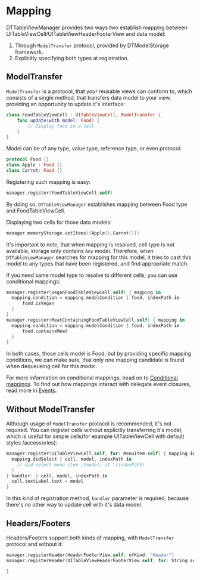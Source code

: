 # Mapping

DTTableViewManager provides two ways two establish mapping between UITableViewCell/UITableViewHeaderFooterView and data model:

1. Through `ModelTransfer` protocol, provided by DTModelStorage framework.
2. Explicitly specifying both types at registration.

## ModelTransfer

`ModelTransfer` is a protocol, that your reusable views can conform to, which consists of a single method, that transfers data model to your view, providing an opportunity to update it's interface:

```swift
class FoodTableViewCell : UITableViewCell, ModelTransfer {
    func update(with model: Food) {
        // Display food in a cell
    }
}
```

Model can be of any type, value type, reference type, or even protocol:

```swift
protocol Food {}
class Apple : Food {}
class Carrot: Food {}
```

Registering such mapping is easy:

```swift
manager.register(FoodTableViewCell.self)
```

By doing so, `DTTableViewManager` establishes mapping between Food type and FoodTableViewCell.

Displaying two cells for those data models:

```swift
manager.memoryStorage.setItems([Apple(),Carrot()])
```

It's important to note, that when mapping is resolved, cell type is not available, storage only contains `Any` model. Therefore, when `DTTableViewManager` searches for mapping for this model, it tries to cast this model to any types that have been registered, and find appropriate match.

If you need same model type to resolve to different cells, you can use conditional mappings:

```swift
manager.register(VeganFoodTableViewCell.self) { mapping in
  mapping.condition = mapping.modelCondition { food, indexPath in
      food.isVegan
  }
}
manager.register(MeatContainingFoodTableViewCell.self) { mapping in
  mapping.condition = mapping.modelCondition { food, indexPath in
      food.containsMeat
  }
}
```

In both cases, those cells model is Food, but by providing specific mapping conditions, we can make sure, that only one mapping candidate is found when dequeueing cell for this model.

For more information on conditional mappings, head on to [Conditional mappings](Conditional%20mappings.md). To find out how mappings interact with delegate event closures, read more in [Events](Events.md).

## Without ModelTransfer

Although usage of `ModelTransfer` protocol is recommended, it's not required. You can register cells without explicitly transferring it's model, which is useful for simple cells(for example UITableViewCell with default styles /accessories):

```swift
manager.register(UITableViewCell.self, for: MenuItem.self) { mapping in
  mapping.didSelect { cell, model, indexPath in
    // did select menu item \(model) at \(indexPath)
  }
} handler: { cell, model, indexPath in
  cell.textLabel.text = model
}
```

In this kind of registration method, `handler` parameter is required, because there's no other way to update cell with it's data model.

## Headers/Footers

Headers/Footers support both kinds of mapping, with `ModelTransfer` protocol and without it:

```swift
manager.registerHeader(HeaderFooterView.self, ofKind: "Header")
manager.registerHeader(UITableViewHeaderFooterView.self, for: String.self) { header, model, indexPath in

}
```
